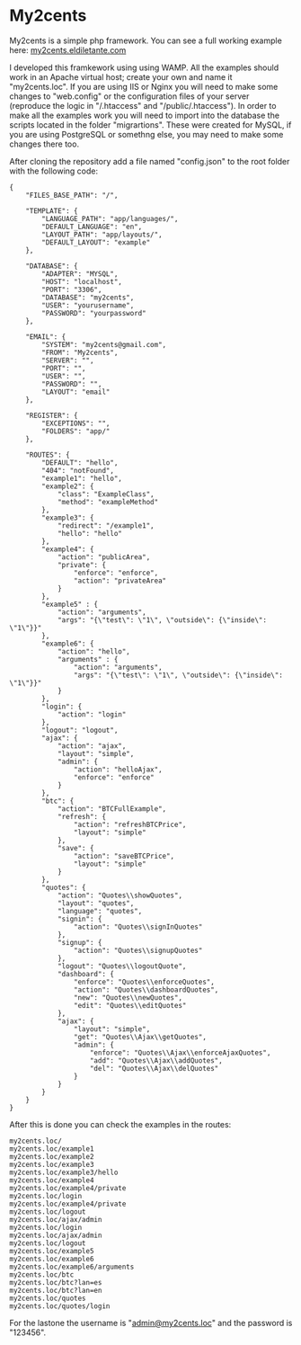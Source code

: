 # My2cents

My2cents is a simple php framework. You can see a full working example here: <a href="https://my2cents.eldiletante.com/">my2cents.eldiletante.com</a>

I developed this framkework using using WAMP. All the examples should work in an Apache virtual host; create your own and name it "my2cents.loc". If you are using IIS or Nginx you will need to make some changes to "web.config" or the configuration files of your server (reproduce the logic in "/.htaccess" and "/public/.htaccess"). In order to make all the examples work you will need to import into the database the scripts located in the folder "migrartions". These were created for MySQL, if you are using PostgreSQL or somethng else, you may need to make some changes there too.

After cloning the repository add a file named "config.json" to the root folder with the following code:
```
{
	"FILES_BASE_PATH": "/",
	
	"TEMPLATE": {
		"LANGUAGE_PATH": "app/languages/",
		"DEFAULT_LANGUAGE": "en",
		"LAYOUT_PATH": "app/layouts/",
		"DEFAULT_LAYOUT": "example"
	},
	
	"DATABASE": {
		"ADAPTER": "MYSQL",
		"HOST": "localhost",
		"PORT": "3306",
		"DATABASE": "my2cents",
		"USER": "yourusername",
		"PASSWORD": "yourpassword"
	},
	
	"EMAIL": {
		"SYSTEM": "my2cents@gmail.com",
		"FROM": "My2cents",
		"SERVER": "",
		"PORT": "",
		"USER": "",
		"PASSWORD": "",
		"LAYOUT": "email"
	},
	
	"REGISTER": {
		"EXCEPTIONS": "",
		"FOLDERS": "app/"
	},
	
	"ROUTES": {
		"DEFAULT": "hello",
		"404": "notFound",
		"example1": "hello",
		"example2": {
			"class": "ExampleClass",
			"method": "exampleMethod"
		},
		"example3": {
			"redirect": "/example1",
			"hello": "hello" 
		},
		"example4": {
			"action": "publicArea",
			"private": {
				"enforce": "enforce",
				"action": "privateArea"
			}
		},
		"example5" : {
			"action": "arguments",
			"args": "{\"test\": \"1\", \"outside\": {\"inside\": \"1\"}}"
		},
		"example6": {
			"action": "hello",
			"arguments" : {
				"action": "arguments",
				"args": "{\"test\": \"1\", \"outside\": {\"inside\": \"1\"}}"
			}
		},
		"login": {
			"action": "login"
		},
		"logout": "logout",
		"ajax": {
			"action": "ajax",
			"layout": "simple",
			"admin": {
				"action": "helloAjax",
				"enforce": "enforce"
			}
		},
		"btc": {
			"action": "BTCFullExample",
			"refresh": {
				"action": "refreshBTCPrice",
				"layout": "simple"
			},
			"save": { 
				"action": "saveBTCPrice",
				"layout": "simple"
			}
		},
		"quotes": {
			"action": "Quotes\\showQuotes",
			"layout": "quotes",
			"language": "quotes",
			"signin": {
				"action": "Quotes\\signInQuotes"
			},
			"signup": {
				"action": "Quotes\\signupQuotes"
			},
			"logout": "Quotes\\logoutQuote",
			"dashboard": {
				"enforce": "Quotes\\enforceQuotes",
				"action": "Quotes\\dashboardQuotes",
				"new": "Quotes\\newQuotes",
				"edit": "Quotes\\editQuotes"
			},
			"ajax": {
				"layout": "simple",
				"get": "Quotes\\Ajax\\getQuotes",
				"admin": {
					"enforce": "Quotes\\Ajax\\enforceAjaxQuotes",	
					"add": "Quotes\\Ajax\\addQuotes",
					"del": "Quotes\\Ajax\\delQuotes"
				}
			}
		}
	}
}
```

After this is done you can check the examples in the routes:
```
my2cents.loc/
my2cents.loc/example1
my2cents.loc/example2
my2cents.loc/example3
my2cents.loc/example3/hello
my2cents.loc/example4
my2cents.loc/example4/private
my2cents.loc/login
my2cents.loc/example4/private
my2cents.loc/logout
my2cents.loc/ajax/admin
my2cents.loc/login
my2cents.loc/ajax/admin
my2cents.loc/logout
my2cents.loc/example5
my2cents.loc/example6
my2cents.loc/example6/arguments
my2cents.loc/btc
my2cents.loc/btc?lan=es
my2cents.loc/btc?lan=en
my2cents.loc/quotes
my2cents.loc/quotes/login
```

For the lastone the username is "admin@my2cents.loc" and the password is "123456". 
